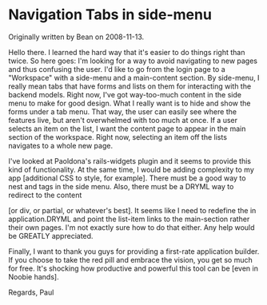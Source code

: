 # Navigation Tabs in side-menu

Originally written by Bean on 2008-11-13.

Hello there. I learned the hard way that it's easier to do things right than twice.  So here goes: I'm looking for a way to avoid navigating to new pages and thus confusing the user.  I'd like to go from the login page to a "Workspace" with a side-menu and a main-content section.  By side-menu, I really mean tabs that have forms and lists on them for interacting with the backend models.  Right now, I've got way-too-much content in the side menu to make for good design.  What I really want is to hide and show the forms under a tab menu.  That way, the user can easily see where the features live, but aren't overwhelmed with too much at once.  If a user selects an item on the list, I want the content page to appear in the main section of the workspace.  Right now, selecting an item off the lists navigates to a whole new page.  

I've looked at Paoldona's rails-widgets plugin and it seems to provide this kind of functionality.  At the same time, I would be adding complexity to my app [additional CSS to style, for example].  There must be a good way to nest <navigation> and <page> tags in the side menu.  Also, there must be a DRYML way to redirect to the content <section> [or div, or partial, or whatever's best].  It seems like I need to redefine the <cards> in application.DRYML and point the list-item links to the main-section rather their own pages.  I'm not exactly sure how to do that either.  Any help would be GREATLY appreciated.

Finally, I want to thank you guys for providing a first-rate application builder. If you choose to take the red pill and embrace the vision, you get so much for free.  It's shocking how productive and powerful this tool can be [even in Noobie hands].

Regards,
Paul